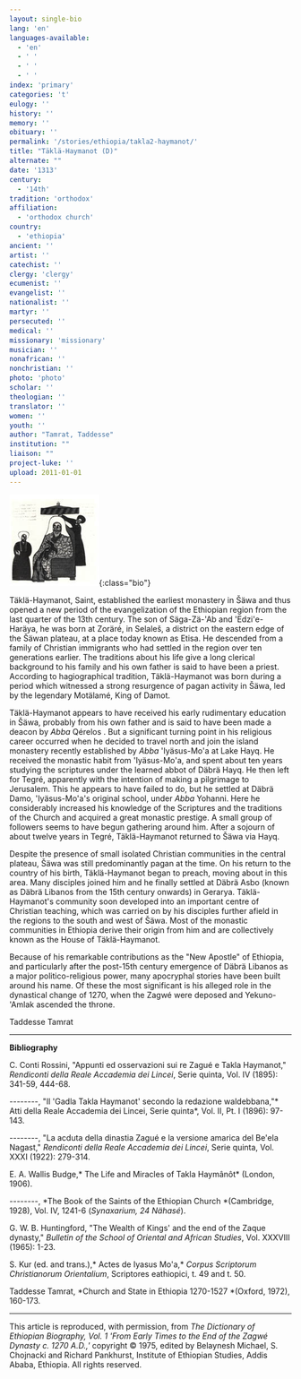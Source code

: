 ```yaml
---
layout: single-bio
lang: 'en'
languages-available:
  - 'en'
  - ' '
  - ' '
  - ' '
index: 'primary'
categories: 't'
eulogy: ''
history: ''
memory: ''
obituary: ''
permalink: '/stories/ethiopia/takla2-haymanot/'
title: "Täklä-Haymanot (D)"
alternate: ""
date: '1313'
century:
  - '14th'
tradition: 'orthodox'
affiliation:
  - 'orthodox church'
country:
  - 'ethiopia'
ancient: ''
artist: ''
catechist: ''
clergy: 'clergy'
ecumenist: ''
evangelist: ''
nationalist: ''
martyr: ''
persecuted: ''
medical: ''
missionary: 'missionary'
musician: ''
nonafrican: ''
nonchristian: ''
photo: 'photo'
scholar: ''
theologian: ''
translator: ''
women: ''
youth: ''
author: "Tamrat, Taddesse"
institution: ""
liaison: ""
project-luke: ''
upload: 2011-01-01
---
```


![Takla Haymanot](/images/bio-pics/ethiopia/takla2-haymanot/takla_hamanot_st.jpg){:class="bio"}

T&auml;kl&auml;-Haymanot, Saint, established the earliest monastery in Šäwa and thus opened a new period of the evangelization of the Ethiopian region from the last quarter of the 13th century. The son of Säga-Zä-'Ab and 'Edzi'e-Haräya, he was born at Zoräré, in Selaleš, a district on the eastern edge of the Šäwan plateau, at a place today known as Etisa. He descended from a family of Christian immigrants who had settled in the region over ten generations earlier. The traditions about his life give a long clerical background to his family and his own father is said to have been a priest. According to hagiographical tradition, Täklä-Haymanot was born during a period which witnessed a strong resurgence of pagan activity in Šäwa, led by the legendary Motälamé, King of Damot.

Täklä-Haymanot appears to have received his early rudimentary education in Šäwa, probably from his own father and is said to have been made a deacon by *Abba* Qérelos . But a significant turning point in his religious career occurred when he decided to travel north and join the island monastery recently established by *Abba* 'Iyäsus-Mo'a at Lake Hayq. He received the monastic habit from 'Iyäsus-Mo'a, and spent about ten years studying the scriptures under the learned abbot of Däbrä Hayq. He then left for Tegré, apparently with the intention of making a pilgrimage to Jerusalem. This he appears to have failed to do, but he settled at Däbrä Damo, 'Iyäsus-Mo'a's original school, under *Abba* Yohanni. Here he considerably increased his knowledge of the Scriptures and the traditions of the Church and acquired a great monastic prestige. A small group of followers seems to have begun gathering around him. After a sojourn of about twelve years in Tegré, Täklä-Haymanot returned to Šäwa via Hayq.

Despite the presence of small isolated Christian communities in the central plateau, Šäwa was still predominantly pagan at the time. On his return to the country of his birth, Täklä-Haymanot began to preach, moving about in this area. Many disciples joined him and he finally settled at Däbrä Asbo (known as Däbrä Libanos from the 15th century onwards) in Gerarya. Täklä-Haymanot's community soon developed into an important centre of Christian teaching, which was carried on by his disciples further afield in the regions to the south and west of Šäwa. Most of the monastic communities in Ethiopia derive their origin from him and are collectively known as the House of Täklä-Haymanot.

Because of his remarkable contributions as the "New Apostle" of Ethiopia, and particularly after the post-15th century emergence of Däbrä Libanos as a major politico-religious power, many apocryphal stories have been built around his name. Of these the most significant is his alleged role in the dynastical change of 1270, when the Zagwé  were deposed and Yekuno-'Amlak ascended the throne.

Taddesse Tamrat

---

**Bibliography**

C. Conti Rossini, "Appunti ed osservazioni sui re Zagué e Takla Haymanot," *Rendiconti della Reale Accademia dei Lincei*, Serie quinta, Vol. IV (1895): 341-59, 444-68.

--------, "Il 'Gadla Takla Haymanot' secondo la redazione waldebbana,"* Atti della Reale Accademia dei Lincei, Serie quinta*, Vol. II, Pt. I (1896): 97-143.

--------, "La acduta della dinastia Zagué e la versione amarica del Be'ela Nagast," *Rendiconti della Reale Accademia dei Lincei*, Serie quinta, Vol. XXXI (1922): 279-314.

E. A. Wallis Budge,* The Life and Miracles of Takla Haymânôt* (London, 1906).

--------, *The Book of the Saints of the Ethiopian Church *(Cambridge, 1928), Vol. IV, 1241-6 (*Synaxarium, 24 Nähasé*).

G. W. B. Huntingford, "The Wealth of Kings' and the end of the Zaque dynasty," *Bulletin of the School of Oriental and African Studies*, Vol. XXXVIII (1965): 1-23.

S. Kur (ed. and trans.),* Actes de Iyasus Mo'a,* *Corpus Scriptorum Christianorum Orientalium*, Scriptores eathiopici, t. 49 and t. 50.

Taddesse Tamrat, *Church and State in Ethiopia 1270-1527 *(Oxford, 1972), 160-173.

---

This article is reproduced, with permission, from *The Dictionary of Ethiopian Biography, Vol. 1 'From Early Times to the End of the Zagwé Dynasty c. 1270 A.D.,'* copyright &copy; 1975, edited by Belaynesh Michael, S. Chojnacki and Richard Pankhurst, Institute of Ethiopian Studies, Addis Ababa, Ethiopia.  All rights reserved.
